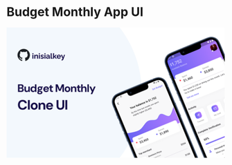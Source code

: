 # Budget Monthly App UI

![Budget Monthly App UI](https://github.com/inisialkey/inisialkey/blob/main/assets/budget-monthly-clone-ui.png)